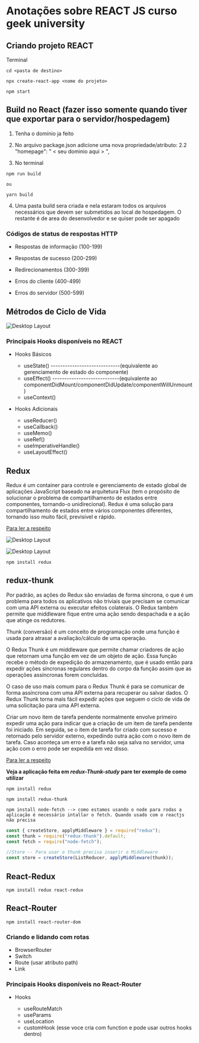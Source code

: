 # Anotações sobre REACT JS curso geek university

## Criando projeto REACT

Terminal

```
cd <pasta de destino>

npx create-react-app <nome do projeto>

npm start
```

## Build no React (fazer isso somente quando tiver que exportar para o servidor/hospedagem)

1. Tenha o domínio ja feito

2. No arquivo package.json adicione uma nova propriedade/atributo:
   2.2 "homepage": " < seu dominio aqui > ",

3. No terminal

```terminal
npm run build

ou

yarn build
```

4. Uma pasta build sera criada e nela estaram todos os arquivos necessários que devem ser submetidos ao local de hospedagem. O restante é de area do desenvolvedor e se quiser pode ser apagado

### Códigos de status de respostas HTTP

-   Respostas de informação (100-199)

-   Respostas de sucesso (200-299)

-   Redirecionamentos (300-399)

-   Erros do cliente (400-499)

-   Erros do servidor (500-599)

## Métrodos de Ciclo de Vida

![Desktop Layout](https://github.com/pedrogutierresbr/reactjs-curso-progbr/blob/main/1.imagesToReadme/Diagrama+do+Ciclo+de+Vida.png?raw=true)

### Principais Hooks disponíveis no REACT

-   Hooks Básicos

    -   useState() -----------------------------(equivalente ao gerenciamento de estado do componente)
    -   useEffect() ----------------------------(equivalente ao componentDidMount/componentDidUpdate/componentWillUnmount)
    -   useContext()

-   Hooks Adicionais
    -   useReducer()
    -   useCallback()
    -   useMemo()
    -   useRef()
    -   useImperativeHandle()
    -   useLayoutEffect()

## Redux

Redux é um container para controle e gerenciamento de estado global de aplicações JavaScript baseado na arquitetura Flux (tem o propósito de solucionar o problema de compartilhamento de estados entre componentes, tornando-o unidirecional). Redux é uma solução para compartilhamento de estados entre vários componentes diferentes, tornando isso muito fácil, previsível e rápido.

[Para ler a respeito](https://blog.geekhunter.com.br/redux-um-tutorial-pratico-e-simples/)

![Desktop Layout](https://github.com/pedrogutierresbr/reactjs-curso-progbr/blob/main/1.imagesToReadme/problem-solution-redux.png?raw=true)

![Desktop Layout](https://github.com/pedrogutierresbr/reactjs-curso-progbr/blob/main/1.imagesToReadme/redux_flow.jpg?raw=true)

```terminal
npm install redux
```

## redux-thunk

Por padrão, as ações do Redux são enviadas de forma síncrona, o que é um problema para todos os aplicativos não triviais que precisam se comunicar com uma API externa ou executar efeitos colaterais. O Redux também permite que middleware fique entre uma ação sendo despachada e a ação que atinge os redutores.

Thunk (conversão) é um conceito de programação onde uma função é usada para atrasar a avaliação/cálculo de uma operação.

O Redux Thunk é um middleware que permite chamar criadores de ação que retornam uma função em vez de um objeto de ação. Essa função recebe o método de expedição do armazenamento, que é usado então para expedir ações síncronas regulares dentro do corpo da função assim que as operações assíncronas forem concluídas.

O caso de uso mais comum para o Redux Thunk é para se comunicar de forma assíncrona com uma API externa para recuperar ou salvar dados. O Redux Thunk torna mais fácil expedir ações que seguem o ciclo de vida de uma solicitação para uma API externa.

Criar um novo item de tarefa pendente normalmente envolve primeiro expedir uma ação para indicar que a criação de um item de tarefa pendente foi iniciado. Em seguida, se o item de tarefa for criado com sucesso e retornado pelo servidor externo, expedindo outra ação com o novo item de tarefa. Caso aconteça um erro e a tarefa não seja salva no servidor, uma ação com o erro pode ser expedida em vez disso.

[Para ler a respeito](https://www.digitalocean.com/community/tutorials/redux-redux-thunk-pt)

**Veja a aplicação feita em _redux-Thunk-study_ pare ter exemplo de como utilizar**

```terminal
npm install redux

npm install redux-thunk

npm install node-fetch --> como estamos usando o node para rodas a aplicação é necessário intallar o fetch. Quando usado com o reactjs não precisa
```

```javascript
const { createStore, applyMiddleware } = require("redux");
const thunk = require("redux-thunk").default;
const fetch = require("node-fetch");

//Store -- Para usar o thunk precisa inserir o Middleware
const store = createStore(ListReducer, applyMiddleware(thunk));
```

## React-Redux

```terminal
npm install redux react-redux
```

## React-Router

```terminal
npm install react-router-dom
```

### Criando e lidando com rotas

-   BrowserRouter
-   Switch
-   Route (usar atributo path)
-   Link

### Principais Hooks disponíveis no React-Router

-   Hooks

    -   useRouteMatch
    -   useParams
    -   useLocation
    -   customHook (esse voce cria com function e pode usar outros hooks dentro)
